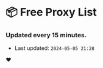 # :package: Free Proxy List
### Updated every 15 minutes.

- Last updated: `2024-05-05 21:28`

:heart:
